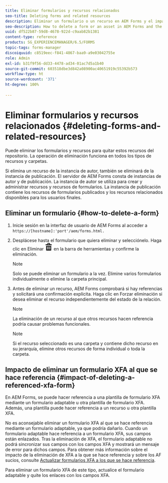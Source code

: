 ```yaml
---
title: Eliminar formularios y recursos relacionados
seo-title: Deleting forms and related resources
description: Eliminar un formulario o un recurso en AEM Forms y el impacto en los recursos a los que se refiere y de referencia y en los formularios XFA.
seo-description: How to delete a form or an asset in AEM Forms and the impact on referenced and referring assets and XFA forms.
uuid: df522b87-59d8-4678-922d-c9aab82b1381
content-type: reference
products: SG_EXPERIENCEMANAGER/6.5/FORMS
topic-tags: forms-manager
discoiquuid: c8519eec-f841-4867-baa9-a9e03042755e
role: Admin
exl-id: b31f9f56-dd33-4478-ad34-01ac7d5a1b40
source-git-commit: 603518dbe3d842a08900ac40651919c55392b573
workflow-type: ht
source-wordcount: '371'
ht-degree: 100%

---
```


# Eliminar formularios y recursos relacionados {#deleting-forms-and-related-resources}

Puede eliminar los formularios y recursos para quitar estos recursos del repositorio. La operación de eliminación funciona en todos los tipos de recursos y carpetas.

Si elimina un recurso de la instancia de autor, también se eliminará de la instancia de publicación. El servidor de AEM Forms consta de instancias de autor y de publicación. La instancia de autor se utiliza para crear y administrar recursos y recursos de formularios. La instancia de publicación contiene los recursos de formularios publicados y los recursos relacionados disponibles para los usuarios finales.

## Eliminar un formulario {#how-to-delete-a-form}

1. Inicie sesión en la interfaz de usuario de AEM Forms al acceder a `https://[hostname]:'port'/aem/forms.html.`
1. Desplácese hasta el formulario que quiera eliminar y selecciónelo. Haga clic en Eliminar ![aem6forms_delete2](assets/aem6forms_delete2.png) en la barra de herramientas y confirme la eliminación.

   >[!NOTE]
   >
   >Solo se puede eliminar un formulario a la vez. Elimine varios formularios individualmente o elimine la carpeta principal.

1. Antes de eliminar un recurso, AEM Forms comprobará si hay referencias y solicitará una confirmación explícita. Haga clic en Forzar eliminación si desea eliminar el recurso independientemente del estado de la relación.

   >[!NOTE]
   >
   >La eliminación de un recurso al que otros recursos hacen referencia podría causar problemas funcionales.

   >[!NOTE]
   >
   >Si el recurso seleccionado es una carpeta y contiene dicho recurso en su jerarquía, elimine otros recursos de forma individual o toda la carpeta.

## Impacto de eliminar un formulario XFA al que se hace referencia {#impact-of-deleting-a-referenced-xfa-form}

En AEM Forms, se puede hacer referencia a una plantilla de formulario XFA mediante un formulario adaptable u otra plantilla de formulario XFA. Además, una plantilla puede hacer referencia a un recurso u otra plantilla XFA.

No es aconsejable eliminar un formulario XFA al que se hace referencia mediante un formulario adaptable, ya que podría dañarlo. Cuando un formulario adaptable hace referencia a un formulario XFA, sus campos están enlazados. Tras la eliminación de XFA, el formulario adaptable no podrá sincronizar sus campos con los campos XFA y mostrará un mensaje de error para dichos campos. Para obtener más información sobre el impacto de la eliminación de XFA a la que se hace referencia y sobre los AF sucios, consulte [Actualizar formularios XFA a los que se hace referencia](/help/forms/using/get-xdp-pdf-documents-aem.md#p-updating-referenced-xfa-forms-p).

Para eliminar un formulario XFA de este tipo, actualice el formulario adaptable y quite los enlaces con los campos XFA.
